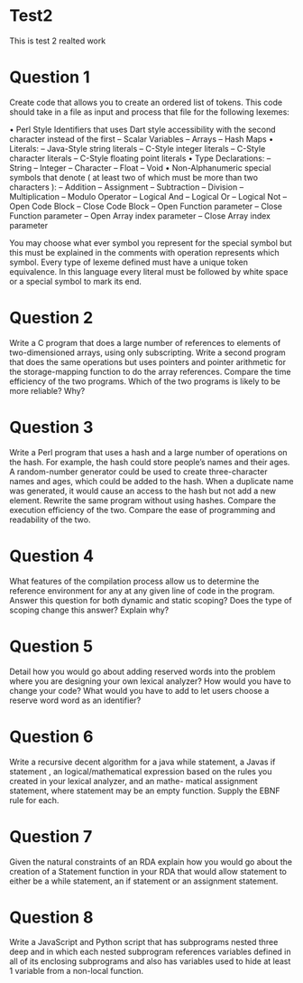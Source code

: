 # Test2
This is test 2 realted work 

# Question 1
Create code that allows you to create an ordered list of tokens. This code should take in a file as input and process that file for the following lexemes:

• Perl Style Identifiers that uses Dart style accessibility with the second character instead of the first – Scalar Variables
– Arrays
– Hash Maps
• Literals:
– Java-Style string literals
– C-Style integer literals
– C-Style character literals
– C-Style floating point literals
• Type Declarations: – String
– Integer
– Character – Float
– Void
• Non-Alphanumeric special symbols that denote ( at least two of which must be more than two characters ):
– Addition
– Assignment
– Subtraction
– Division
– Multiplication
– Modulo Operator
– Logical And
– Logical Or
– Logical Not
– Open Code Block
– Close Code Block
– Open Function parameter
– Close Function parameter
– Open Array index parameter – Close Array index parameter

You may choose what ever symbol you represent for the special symbol but this must be explained in the comments with operation represents which symbol. Every type of lexeme defined must have a unique token equivalence. In this language every literal must be followed by white space or a special symbol to mark its end.

# Question 2
Write a C program that does a large number of references to elements of two-dimensioned arrays, using only subscripting. Write a second program that does the same operations but uses pointers and pointer arithmetic for the storage-mapping function to do the array references. Compare the time efficiency of the two programs. Which of the two programs is likely to be more reliable? Why?

# Question 3
Write a Perl program that uses a hash and a large number of operations on the hash. For example, the hash could store people’s names and their ages. A random-number generator could be used to create three-character names and ages, which could be added to the hash. When a duplicate name was generated, it would cause an access to the hash but not add a new element. Rewrite the same program without using hashes. Compare the execution efficiency of the two. Compare the ease of programming and readability of the two.

# Question 4
What features of the compilation process allow us to determine the reference environment for any at any given line of code in the program. Answer this question for both dynamic and static scoping? Does the type of scoping change this answer? Explain why?


# Question 5
Detail how you would go about adding reserved words into the problem where you are designing your own lexical analyzer? How would you have to change your code? What would you have to add to let users choose a reserve word word as an identifier?


# Question 6
Write a recursive decent algorithm for a java while statement, a Javas if statement , an logical/mathematical expression based on the rules you created in your lexical analyzer, and an mathe- matical assignment statement, where statement may be an empty function. Supply the EBNF rule for each.

# Question 7
Given the natural constraints of an RDA explain how you would go about the creation of a Statement function in your RDA that would allow statement to either be a while statement, an if statement or an assignment statement.

# Question 8
Write a JavaScript and Python script that has subprograms nested three deep and in which each nested subprogram references variables defined in all of its enclosing subprograms and also has variables used to hide at least 1 variable from a non-local function.

